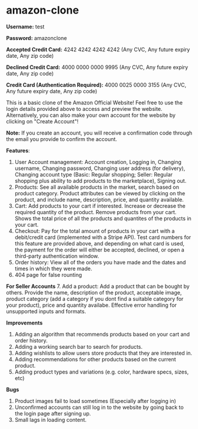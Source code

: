 # amazon-clone

__Username:__ test

__Password:__ amazonclone

__Accepted Credit Card:__ 4242 4242 4242 4242 (Any CVC, Any future expiry date, Any zip code)

__Declined Credit Card:__ 4000 0000 0000 9995 (Any CVC, Any future expiry date, Any zip code)

__Credit Card (Authentication Required):__ 4000 0025 0000 3155 (Any CVC, Any future expiry date, Any zip code)

This is a basic clone of the Amazon Official Website! Feel free to use the login details provided above to access and preview the website. Alternatively, you can also make your own account for the website by clicking on "Create Account"!

__Note:__ If you create an account, you will receive a confirmation code through the email you provide to confirm the account. 

__Features__:
1. User Account management: Account creation, Logging in, Changing username, Changing password, Changing user address (for delivery), Changing account type (Basic: Regular shopping; Seller: Regular shopping plus ability to add products to the marketplace), Signing out. 
2. Products: See all available products in the market, search based on product category. Product attributes can be viewed by clicking on the product, and include name, description, price, and quantity available.
3. Cart: Add products to your cart if interested. Increase or decrease the required quantity of the product. Remove products from your cart. Shows the total price of all the products and quantites of the products in your cart. 
4. Checkout: Pay for the total amount of products in your cart with a debit/credit card (implemented with a Stripe API). Test card numbers for this feature are provided above, and depending on what card is used, the payment for the order will either be accepted, declined, or open a third-party authentication window. 
5. Order history: View all of the orders you have made and the dates and times in which they were made. 
6. 404 page for false rounting

__For Seller Accounts__
7. Add a product: Add a product that can be bought by others. Provide the name, description of the product, acceptable image, product category (add a category if you dont find a suitable category for your product), price and quantity availabe. Effective error handling for unsupported inputs and formats. 

__Improvements__
1. Adding an algorithm that recommends products based on your cart and order history. 
2. Adding a working search bar to search for products. 
3. Adding wishlists to allow users store products that they are interested in.
4. Adding recommendations for other products based on the current product. 
5. Adding product types and variations (e.g. color, hardware specs, sizes, etc)

__Bugs__
1. Product images fail to load sometimes (Especially after logging in)
2. Unconfirmed accounts can still log in to the website by going back to the login page after signing up.
3. Small lags in loading content.
